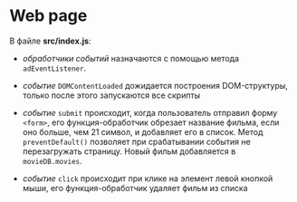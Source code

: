 # Web page  

В файле **src/index.js**:

- *обработчики событий* назначаются с помощью метода `adEventListener`.  

- *событие* `DOMContentLoaded` дожидается построения DOM-структуры, только после этого запускаются все скрипты  

- *событие* `submit` происходит, когда пользователь отправил форму `<form>`, его функция-обработчик обрезает название фильма, если оно больше, чем 21 символ, и добавляет его в список. 
  Метод `preventDefault()` позволяет при срабатывании события не перезагружать страницу. Новый фильм добавляется в `movieDB.movies`.  

- *событие* `click` происходит при клике на элемент левой кнопкой мыши, его функция-обработчик удаляет фильм из списка
